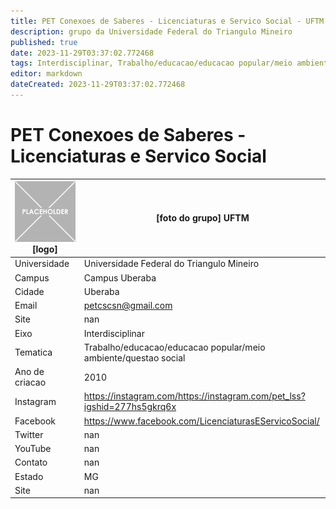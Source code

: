 ```yaml
---
title: PET Conexoes de Saberes - Licenciaturas e Servico Social - UFTM
description: grupo da Universidade Federal do Triangulo Mineiro
published: true
date: 2023-11-29T03:37:02.772468
tags: Interdisciplinar, Trabalho/educacao/educacao popular/meio ambiente/questao social
editor: markdown
dateCreated: 2023-11-29T03:37:02.772468
---
```


# PET Conexoes de Saberes - Licenciaturas e Servico Social


| ![placeholder.png](/placeholder.png) [logo] | [foto do grupo] UFTM         |
| ------------------------------------------- | ------------------------------------------------- |
| Universidade                                | Universidade Federal do Triangulo Mineiro      |
| Campus                                      | Campus Uberaba            |
| Cidade                                      | Uberaba             |
| Email                                       | petcscsn@gmail.com             |
| Site                                        | nan              |
| Eixo                                        | Interdisciplinar              |
| Tematica                                    | Trabalho/educacao/educacao popular/meio ambiente/questao social          |
| Ano de criacao                              | 2010        |
| Instagram                                   | https://instagram.com/https://instagram.com/pet_lss?igshid=277hs5gkrq6x         |
| Facebook                                    | https://www.facebook.com/LicenciaturasEServicoSocial/          |
| Twitter                                     | nan           |
| YouTube                                     | nan           |
| Contato                                     | nan         |
| Estado                                      |  MG            |
| Site                                        | nan |

